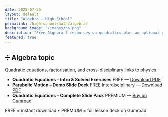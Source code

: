 ```yaml
---
date: 2025-07-26
layout: default
title: "Algebra – High School"
permalink: /high-school/math/algebra/
background_image: "/images/hs.png"
description: "Free Algebra 2 resources on quadratics plus an optional premium slide deck."
featured: true
---
```


<div class="content-box">
  <h2>➗ Algebra <span class="badge">topic</span></h2>
  <p>Quadratic equations, factorisation, and cross-disciplinary links to physics.</p>
</div>

<ul class="resource-list">

<li>
  <strong>Quadratic Equations – Intro &amp; Solved Exercises</strong>
  <span class="badge free">FREE</span>
  — <a href="./quadratic-equations-intro.pdf" target="_blank">Download PDF</a>
</li>

<li>
  <strong>Parabolic Motion – Demo Slide Deck</strong>
  <span class="badge free">FREE</span> <span class="badge inter">Interdisciplinary</span>
  — <a href="./parabolic-motion-demo.pdf" target="_blank">Download PDF</a>
</li>

<li>
  <strong>Quadratic Equations – Complete Slide Pack</strong>
  <span class="badge premium">PREMIUM</span>
  — <a href="https://cesarepeli.gumroad.com/l/quadratic-slide-pack" target="_blank">Buy on Gumroad</a>
</li>



</ul>

<div class="content-box">
  <p><span class="badge free">FREE</span> = instant download •
     <span class="badge premium">PREMIUM</span> = full lesson deck on Gumroad.</p>
</div>
